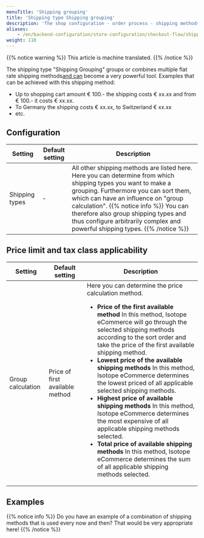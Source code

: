 ```yaml
---
menuTitle: 'Shipping grouping'
title: 'Shipping type Shipping grouping'
description: 'The shop configuration - order process - shipping methods - shipping grouping.'
aliases:
    - /en/backend-configuration/store-configuration/checkout-flow/shipping-methods/shipping-method-group/
weight: 110
---
```


{{% notice warning %}}
This article is machine translated.
{{% /notice %}}

The shipping type "Shipping Grouping" groups or combines multiple flat rate shipping methods[and can](/de/backend-konfiguration-shop-bestellablauf-versandarten-pauschalversand/) become a very powerful tool. Examples that can be achieved with this shipping method:

- Up to shopping cart amount € 100.- the shipping costs € xx.xx and from € 100.- it costs € xx.xx.
- To Germany the shipping costs € xx.xx, to Switzerland € xx.xx
- etc.

## Configuration

<table><thead><tr><th>Setting</th> <th>Default setting</th> <th>Description</th> </tr></thead><tbody><tr><td>Shipping types</td> <td>-</td> <td>All other shipping methods are listed here. Here you can determine from which shipping types you want to make a grouping. Furthermore you can sort them, which can have an influence on "group calculation". {{% notice info %}}
You can therefore also group shipping types and thus configure arbitrarily complex and powerful shipping types.
{{% /notice %}}
</td></tr></tbody></table>

## Price limit and tax class applicability

<table>
    <thead>
    <tr>
        <th>Setting</th>
        <th>Default setting</th>
        <th>Description</th>
    </tr>
    </thead>
    <tbody>
    <tr>
        <td>Group calculation</td>
        <td>Price of first available method</td>
        <td>Here you can determine the price calculation method.
        <ul>
        <li><strong>Price of the first available method</strong> In this method, Isotope eCommerce will go through the selected shipping methods according to the sort order and take the price of the first available shipping method.</li>
        <li><strong>Lowest price of the available shipping methods</strong> In this method, Isotope eCommerce determines the lowest priced of all applicable selected shipping methods.</li>
        <li><strong>Highest price of available shipping methods</strong> In this method, Isotope eCommerce determines the most expensive of all applicable shipping methods selected.</li>
        <li><strong>Total price of available shipping methods</strong> In this method, Isotope eCommerce determines the sum of all applicable shipping methods selected.</li>
        </ul>
        </td>
    </tr>
    </tbody>
</table>

## Examples

{{% notice info %}}
Do you have an example of a combination of shipping methods that is used every now and then? That would be very appropriate here!
{{% /notice %}}

